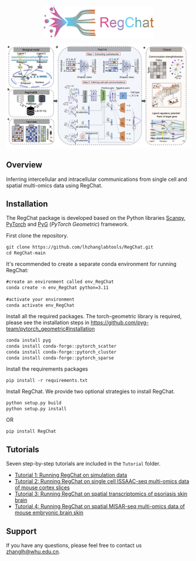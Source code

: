 <p align="center">
  <img src="https://github.com/lhzhanglabtools/RegChat/blob/main/RegChat_logo.jpg" width="300">
</p>

![RegChat_Overview](https://github.com/lhzhanglabtools/RegChat/blob/main/RegChat_overview.png)

## Overview

Inferring intercellular and intracellular communications from single cell and spatial multi-omics data using RegChat.


## Installation
The RegChat package is developed based on the Python libraries [Scanpy](https://scanpy.readthedocs.io/en/stable/), [PyTorch](https://pytorch.org/) and [PyG](https://github.com/pyg-team/pytorch_geometric) (*PyTorch Geometric*) framework.

First clone the repository. 

```
git clone https://github.com/lhzhanglabtools/RegChat.git
cd RegChat-main
```

It's recommended to create a separate conda environment for running RegChat:

```
#create an environment called env_RegChat
conda create -n env_RegChat python=3.11

#activate your environment
conda activate env_RegChat
```

Install all the required packages. The torch-geometric library is required, please see the installation steps in https://github.com/pyg-team/pytorch_geometric#installation
```
conda install pyg
conda install conda-forge::pytorch_scatter
conda install conda-forge::pytorch_cluster
conda install conda-forge::pytorch_sparse
```

Install the requirements packages

```
pip install -r requirements.txt
```

Install RegChat. We provide two optional strategies to install RegChat.

```
python setup.py build
python setup.py install
```
OR

```
pip install RegChat
```


## Tutorials

Seven step-by-step tutorials are included in the `Tutorial` folder.

- [Tutorial 1: Running RegChat on simulation data](https://github.com/lhzhanglabtools/RegChat/blob/main/tutorials/run_RegChat_on_simulation_data.ipynb)
- [Tutorial 2: Running RegChat on single cell ISSAAC-seq multi-omics data of mouse cortex slices](https://github.com/lhzhanglabtools/RegChat/blob/main/tutorials/run_RegChat_on_ISSAACseq_data.ipynb)
- [Tutorial 3: Running RegChat on spatial transcriptomics of psoriasis skin brain](https://github.com/lhzhanglabtools/RegChat/blob/main/tutorials/run_RegChat_on_psoriasis_data.ipynb)
- [Tutorial 4: Running RegChat on spatial MISAR-seq multi-omics data of mouse embryonic brain skin](https://github.com/lhzhanglabtools/RegChat/blob/main/tutorials/run_RegChat_on_MISARseq_data.ipynb)

## Support

If you have any questions, please feel free to contact us [zhanglh@whu.edu.cn](mailto:zhanglh@whu.edu.cn). 


